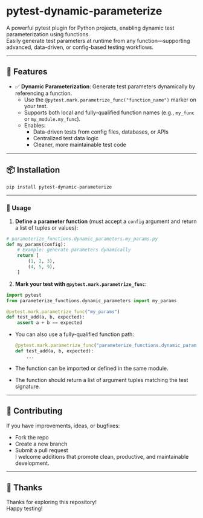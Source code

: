 # pytest-dynamic-parameterize
A powerful pytest plugin for Python projects, enabling dynamic test parameterization using functions. <br>
Easily generate test parameters at runtime from any function—supporting advanced, data-driven, or config-based testing workflows.

---

## 🚀 Features
- ✅ **Dynamic Parameterization**: Generate test parameters dynamically by referencing a function.
  - Use the `@pytest.mark.parametrize_func("function_name")` marker on your test.
  - Supports both local and fully-qualified function names (e.g., `my_func` or `my_module.my_func`).
  - Enables:
    - Data-driven tests from config files, databases, or APIs
    - Centralized test data logic
    - Cleaner, more maintainable test code

---

## 📦 Installation
```bash
pip install pytest-dynamic-parameterize
```

---

### 🔧 Usage
1. **Define a parameter function** (must accept a `config` argument and return a list of tuples or values):

```python
# parameterize_functions.dynamic_parameters.my_params.py
def my_params(config):
    # Example: generate parameters dynamically
    return [
        (1, 2, 3),
        (4, 5, 9),
    ]
```

2. **Mark your test with `@pytest.mark.parametrize_func`**:

```python
import pytest
from parameterize_functions.dynamic_parameters import my_params

@pytest.mark.parametrize_func("my_params")
def test_add(a, b, expected):
    assert a + b == expected
```

- You can also use a fully-qualified function path:
  ```python
  @pytest.mark.parametrize_func("parameterize_functions.dynamic_parameters.my_params")
  def test_add(a, b, expected):
      ...
  ```

- The function can be imported or defined in the same module.
- The function should return a list of argument tuples matching the test signature.

---

## 🤝 Contributing
If you have improvements, ideas, or bugfixes:
- Fork the repo <br>
- Create a new branch <br>
- Submit a pull request <br>
I welcome additions that promote clean, productive, and maintainable development. <br>

---

## 🙏 Thanks
Thanks for exploring this repository! <br>
Happy testing! <br>
